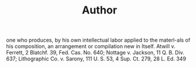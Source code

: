 ---
title: Author
letter: A
permalink: "/definitions/author.html"
body: one who produces, by his own intellectual labor applied to the materl-als of
  his composition, an arrangement or compilation new in Itself. Atwill v. Ferrett,
  2 Blatchf. 39, Fed. Cas. No. 640; Nottage v. Jackson, 11 Q. B. Div. 637; Lithographic
  Co. v. Sarony, 111 U. S. 53, 4 Sup. Ct. 279, 28 L. Ed. 349
published_at: '2018-07-07'
layout: post
---